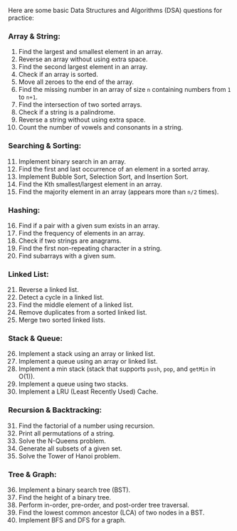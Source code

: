 Here are some basic Data Structures and Algorithms (DSA) questions for practice:

### **Array & String:**
1. Find the largest and smallest element in an array.
2. Reverse an array without using extra space.
3. Find the second largest element in an array.
4. Check if an array is sorted.
5. Move all zeroes to the end of the array.
6. Find the missing number in an array of size `n` containing numbers from `1` to `n+1`.
7. Find the intersection of two sorted arrays.
8. Check if a string is a palindrome.
9. Reverse a string without using extra space.
10. Count the number of vowels and consonants in a string.

### **Searching & Sorting:**
11. Implement binary search in an array.
12. Find the first and last occurrence of an element in a sorted array.
13. Implement Bubble Sort, Selection Sort, and Insertion Sort.
14. Find the Kth smallest/largest element in an array.
15. Find the majority element in an array (appears more than `n/2` times).

### **Hashing:**
16. Find if a pair with a given sum exists in an array.
17. Find the frequency of elements in an array.
18. Check if two strings are anagrams.
19. Find the first non-repeating character in a string.
20. Find subarrays with a given sum.

### **Linked List:**
21. Reverse a linked list.
22. Detect a cycle in a linked list.
23. Find the middle element of a linked list.
24. Remove duplicates from a sorted linked list.
25. Merge two sorted linked lists.

### **Stack & Queue:**
26. Implement a stack using an array or linked list.
27. Implement a queue using an array or linked list.
28. Implement a min stack (stack that supports `push`, `pop`, and `getMin` in O(1)).
29. Implement a queue using two stacks.
30. Implement a LRU (Least Recently Used) Cache.

### **Recursion & Backtracking:**
31. Find the factorial of a number using recursion.
32. Print all permutations of a string.
33. Solve the N-Queens problem.
34. Generate all subsets of a given set.
35. Solve the Tower of Hanoi problem.

### **Tree & Graph:**
36. Implement a binary search tree (BST).
37. Find the height of a binary tree.
38. Perform in-order, pre-order, and post-order tree traversal.
39. Find the lowest common ancestor (LCA) of two nodes in a BST.
40. Implement BFS and DFS for a graph.
